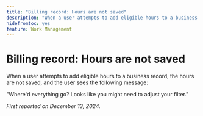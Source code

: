 ```yaml
---
title: "Billing record: Hours are not saved"
description: "When a user attempts to add eligible hours to a business record, the hours are not saved, and the user sees a message."
hidefromtoc: yes
feature: Work Management
---
```


# Billing record: Hours are not saved

When a user attempts to add eligible hours to a business record, the hours are not saved, and the user sees the following message:

"Where'd everything go? Looks like you might need to adjust your filter."

_First reported on December 13, 2024._
